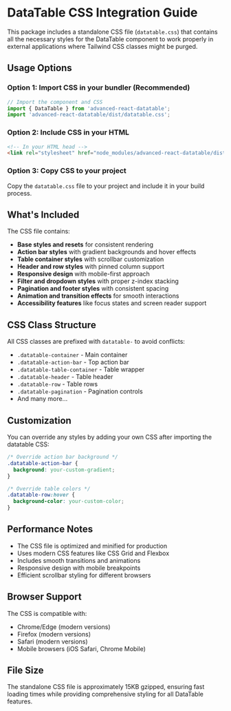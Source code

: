 # DataTable CSS Integration Guide

This package includes a standalone CSS file (`datatable.css`) that contains all the necessary styles for the DataTable component to work properly in external applications where Tailwind CSS classes might be purged.

## Usage Options

### Option 1: Import CSS in your bundler (Recommended)

```javascript
// Import the component and CSS
import { DataTable } from 'advanced-react-datatable';
import 'advanced-react-datatable/dist/datatable.css';
```

### Option 2: Include CSS in your HTML

```html
<!-- In your HTML head -->
<link rel="stylesheet" href="node_modules/advanced-react-datatable/dist/datatable.css">
```

### Option 3: Copy CSS to your project

Copy the `datatable.css` file to your project and include it in your build process.

## What's Included

The CSS file contains:

- **Base styles and resets** for consistent rendering
- **Action bar styles** with gradient backgrounds and hover effects
- **Table container styles** with scrollbar customization
- **Header and row styles** with pinned column support
- **Responsive design** with mobile-first approach
- **Filter and dropdown styles** with proper z-index stacking
- **Pagination and footer styles** with consistent spacing
- **Animation and transition effects** for smooth interactions
- **Accessibility features** like focus states and screen reader support

## CSS Class Structure

All CSS classes are prefixed with `datatable-` to avoid conflicts:

- `.datatable-container` - Main container
- `.datatable-action-bar` - Top action bar
- `.datatable-table-container` - Table wrapper
- `.datatable-header` - Table header
- `.datatable-row` - Table rows
- `.datatable-pagination` - Pagination controls
- And many more...

## Customization

You can override any styles by adding your own CSS after importing the datatable CSS:

```css
/* Override action bar background */
.datatable-action-bar {
  background: your-custom-gradient;
}

/* Override table colors */
.datatable-row:hover {
  background-color: your-custom-color;
}
```

## Performance Notes

- The CSS file is optimized and minified for production
- Uses modern CSS features like CSS Grid and Flexbox
- Includes smooth transitions and animations
- Responsive design with mobile breakpoints
- Efficient scrollbar styling for different browsers

## Browser Support

The CSS is compatible with:
- Chrome/Edge (modern versions)
- Firefox (modern versions)
- Safari (modern versions)
- Mobile browsers (iOS Safari, Chrome Mobile)

## File Size

The standalone CSS file is approximately 15KB gzipped, ensuring fast loading times while providing comprehensive styling for all DataTable features.